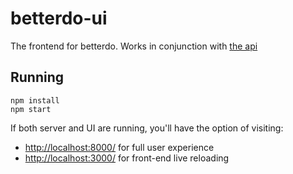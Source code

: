 # betterdo-ui

The frontend for betterdo. Works in conjunction with [the api](https://github.com/brandon-pereira/betterdo-api)

## Running

```
npm install
npm start
```

If both server and UI are running, you'll have the option of visiting:

-  [http://localhost:8000/](http://localhost:8000/) for full user experience
- [http://localhost:3000/](http://localhost:3000/) for front-end live reloading
